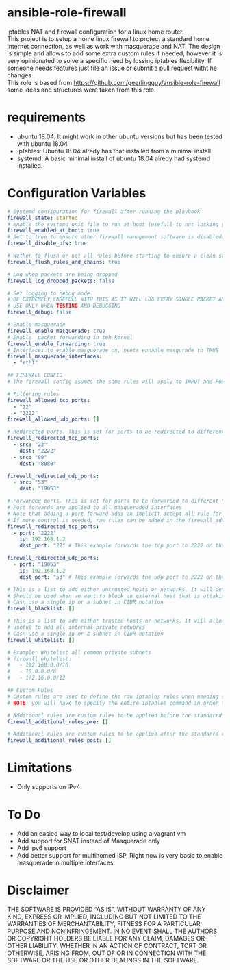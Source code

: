 # ansible-role-firewall
iptables NAT and firewall configuration for a linux home router.  
This project is to setup a home linux firewall to protect a standard home internet connection, as well as work with masquerade and NAT. The design is simple and allows to add some extra custom rules if needed, however it is very opinionated to solve a specific need by lossing iptables flexibility. If someone needs features just file an issue or submit a pull request witht he changes.  
This role is based from https://github.com/geerlingguy/ansible-role-firewall some ideas and structures were taken from this role. 

# requirements
- ubuntu 18.04. It might work in other ubuntu versions but has been tested with ubuntu 18.04
- iptables: Ubuntu 18.04 alredy has that installed from a minimal install
- systemd:  A basic minimal install of ubuntu 18.04 alredy had systemd installed.


# Configuration Variables

```yaml
# Systemd configuration for firewall after running the playbook
firewall_state: started
# enable the systemd unit file to run at boot (usefull to not locking yourself out)
firewall_enabled_at_boot: true
# Set to true to ensure other firewall management software is disabled. This deafults to True to prevent conflicts which will he hard to debug
firewall_disable_ufw: true

# Wether to flush or not all rules before starting to ensure a clean start
firewall_flush_rules_and_chains: true

# Log when packets are being dropped
firewall_log_dropped_packets: false

# Set logging to debug mode.
# BE EXTREMELY CAREFULL WITH THIS AS IT WILL LOG EVERY SINGLE PACKET AND WILL AFFECT PERFORMANCE
# USE ONLY WHEN TESTING AND DEBUGGING
firewall_debug: false

# Enable masquerade 
firewall_enable_masquerade: true
# Enable  packet forwarding in teh kernel
firewall_enable_forwarding: true
# Interfaces to enable masquerade on, neets ennable masqurade to TRUE
firewall_masquerade_interfaces: 
  - "eth1"

## FIREWALL CONFIG
# The firewall config asumes the same rules will apply to INPUT and FORWARD chains. OUTPUT chain will Allow everything as it is the server in question If the is a need for more complex rules they will need to be added to the firewall_additional_rules_pre and firewall_additional_rules_post

# Filtering rules
firewall_allowed_tcp_ports:
  - "22"
  - "2222"
firewall_allowed_udp_ports: []

# Redirected ports. This is set for ports to be redirected to different ports on the same host
firewall_redirected_tcp_ports: 
  - src: "22"
    dest: "2222"
  - src: "80"
    dest: "8080"

firewall_redirected_udp_ports: 
  - src: "53"
    dest: "19053"

# Forwarded ports. This is set for ports to be forwarded to different host
# Port forwards are applied to all masqueraded interfaces
# Note that adding a port forward adds an implicit accept all rule for the forwarded port. 
# If more control is needed, raw rules can be added in the firewall_additional_rules_pre rules.
firewall_redirected_tcp_ports: 
  - port: "2222"
    ip: 192.168.1.2
    dest_port: "22" # This example forwards the tcp port to 2222 on the router to 22 on 192.168.1.2

firewall_redirected_udp_ports: 
  - port: "19053"
    ip: 192.168.1.2
    dest_port: "53" # This example forwards the udp port to 2222 on the router to 22 on 192.168.1.2

# This is a list to add either untrusted hosts or networks. It will deny all traffic to this networks and within this networks
# Should be used when we want to block an external host that is attaking us. This will be the rules evaluated on top of every other rules to block at the earliest
# Casn use a single ip or a subnet in CIDR notation
firewall_blacklist: []

# This is a list to add either trusted hosts or networks. It will allow all traffic to this networks and within this networks
# useful to add all internal private networks
# Casn use a single ip or a subnet in CIDR notation
firewall_whitelist: []

# Example: Whitelist all common private subnets
# firewall_whitelist: 
#   - 192.168.0.0/16
#   - 10.0.0.0/8
#   - 172.16.0.0/12

## Custom Rules
# Custom rules are used to define the raw iptables rules when needing special use cases, 
# NOTE: you will have to specify the entire iptables command in order to work

# Additional rules are custom rules to be applied before the standarrd rules
firewall_additional_rules_pre: []

# Additional rules are custom rules to be applied after the standarrd rules
firewall_additional_rules_post: []
```


# Limitations
- Only supports on IPv4

# To Do
- Add an easied way to local test/develop using a vagrant vm
- Add support for SNAT instead of Masquerade only
- Add ipv6 support
- Add better support for multihomed ISP, Right now is very basic to enable masquerade in multiple interfaces.


# Disclaimer

THE SOFTWARE IS PROVIDED “AS IS”, WITHOUT WARRANTY OF ANY KIND, EXPRESS OR IMPLIED, INCLUDING BUT NOT LIMITED TO THE WARRANTIES OF MERCHANTABILITY, FITNESS FOR A PARTICULAR PURPOSE AND NONINFRINGEMENT. IN NO EVENT SHALL THE AUTHORS OR COPYRIGHT HOLDERS BE LIABLE FOR ANY CLAIM, DAMAGES OR OTHER LIABILITY, WHETHER IN AN ACTION OF CONTRACT, TORT OR OTHERWISE, ARISING FROM, OUT OF OR IN CONNECTION WITH THE SOFTWARE OR THE USE OR OTHER DEALINGS IN THE SOFTWARE.